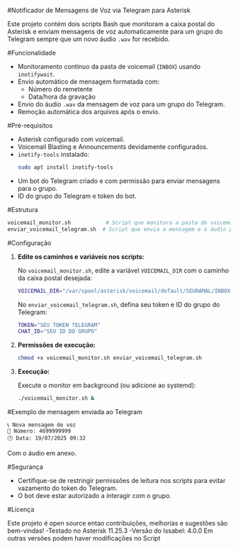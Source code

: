 #Notificador de Mensagens de Voz via Telegram para Asterisk

Este projeto contém dois scripts Bash que monitoram a caixa postal do Asterisk e enviam mensagens de voz automaticamente para um grupo do Telegram sempre que um novo áudio `.wav` for recebido.

#Funcionalidade

- Monitoramento contínuo da pasta de voicemail (`INBOX`) usando `inotifywait`.
- Envio automático de mensagem formatada com:
  - Número do remetente
  - Data/hora da gravação
- Envio do áudio `.wav` da mensagem de voz para um grupo do Telegram.
- Remoção automática dos arquivos após o envio.

#Pré-requisitos

- Asterisk configurado com voicemail.
- Voicemail Blasting e Announcements devidamente configurados.
- `inotify-tools` instalado:
  ```bash
  sudo apt install inotify-tools
  ```
- Um bot do Telegram criado e com permissão para enviar mensagens para o grupo.
- ID do grupo do Telegram e token do bot.

#Estrutura

```bash
voicemail_monitor.sh           # Script que monitora a pasta de voicemail
enviar_voicemail_telegram.sh  # Script que envia a mensagem e o áudio para o Telegram
```

#Configuração

1. **Edite os caminhos e variáveis nos scripts:**

   No `voicemail_monitor.sh`, edite a variável `VOICEMAIL_DIR` com o caminho da caixa postal desejada:

   ```bash
   VOICEMAIL_DIR="/var/spool/asterisk/voicemail/default/SEURAMAL/INBOX"
   ```

   No `enviar_voicemail_telegram.sh`, defina seu token e ID do grupo do Telegram:

   ```bash
   TOKEN="SEU TOKEN TELEGRAM"
   CHAT_ID="SEU ID DO GRUPO"
   ```

2. **Permissões de execução:**

   ```bash
   chmod +x voicemail_monitor.sh enviar_voicemail_telegram.sh
   ```

3. **Execução:**

   Execute o monitor em background (ou adicione ao systemd):

   ```bash
   ./voicemail_monitor.sh &
   ```

#Exemplo de mensagem enviada ao Telegram

```
📞 Nova mensagem de voz  
👤 Número: 4699999999  
🕒 Data: 19/07/2025 09:32
```

Com o áudio em anexo.

#Segurança

- Certifique-se de restringir permissões de leitura nos scripts para evitar vazamento do token do Telegram.
- O bot deve estar autorizado a interagir com o grupo.

#Licença

Este projeto é open source entao contribuições, melhorias e sugestões são bem-vindas!
-Testado no Asterisk 11.25.3
-Versão do Issabel: 4.0.0
Em outras versões podem haver modificações no Script

